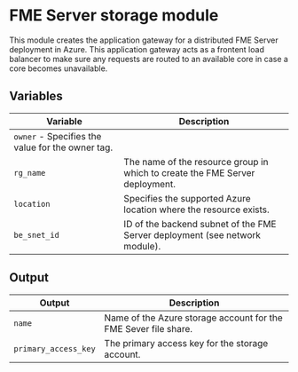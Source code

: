 # FME Server storage module
This module creates the application gateway for a distributed FME Server deployment in Azure. This application gateway acts as a frontent load balancer to make sure any requests are routed to an available core in case a core becomes unavailable.
## Variables
|Variable|Description|
|---|---|
|`owner` - Specifies the value for the owner tag.|
|`rg_name` | The name of the resource group in which to create the FME Server deployment.|
|`location` | Specifies the supported Azure location where the resource exists.|
|`be_snet_id` | ID of the backend subnet of the FME Server deployment (see network module).|
## Output
|Output|Description|
|---|---|
|`name` | Name of the Azure storage account for the FME Sever file share.|
|`primary_access_key` | The primary access key for the storage account.|